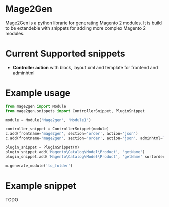 # Mage2Gen

Mage2Gen is a python librarie for generating Magento 2 modules. It is build to be extandeble with snippets for adding more complex Magento 2 modules.

Current Supported snippets 
==========================

* **Controller action** with block, layout.xml and template for frontend and adminhtml

Example usage
============
```python
from mage2gen import Module
from mage2gen.snippets import ControllerSnippet, PluginSnippet

module = Module('Mage2gen', 'Module1')

controller_snippet = ControllerSnippet(module)
c.add(frontname='mage2gen', section='order', action='json')
c.add(frontname='mage2gen', section='order', action='json', adminhtml=True)

plugin_snippet = PluginSnippet(m)
plugin_snippet.add('Magento\Catalog\Model\Product', 'getName')
plugin_snippet.add('Magento\Catalog\Model\Product', 'getName' sortorder=10, disabled=True, plugintype=PluginSnippet.TYPE_AROUND)

m.generate_module('to_folder')
```

Example snippet
==============
TODO
